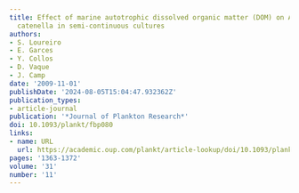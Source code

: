 ```yaml
---
title: Effect of marine autotrophic dissolved organic matter (DOM) on Alexandrium
  catenella in semi-continuous cultures
authors:
- S. Loureiro
- E. Garces
- Y. Collos
- D. Vaque
- J. Camp
date: '2009-11-01'
publishDate: '2024-08-05T15:04:47.932362Z'
publication_types:
- article-journal
publication: '*Journal of Plankton Research*'
doi: 10.1093/plankt/fbp080
links:
- name: URL
  url: https://academic.oup.com/plankt/article-lookup/doi/10.1093/plankt/fbp080
pages: '1363-1372'
volume: '31'
number: '11'
---
```


